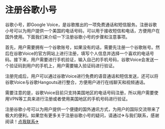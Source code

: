 # 注册谷歌小号

谷歌小号，即Google Voice，是谷歌推出的一项免费通话和短信服务。注册谷歌小号可以为用户提供一个美国的电话号码，可以用于接收短信和电话，方便用户在国外使用。下面我们来介绍一下注册谷歌小号的步骤和注意事项。

首先，用户需要拥有一个谷歌账号，如果没有的话，需要先注册一个谷歌账号。然后在谷歌Voice的官方网站上进行注册，填写个人信息并选择一个喜欢的电话号码。接下来，用户需要进行手机验证，输入自己的手机号码，谷歌Voice会发送一个验证码到用户的手机上，用户需要输入验证码进行验证。

注册完成后，用户可以通过谷歌Voice进行免费的语音通话和短信发送，还可以将谷歌Voice与谷歌Hangouts进行整合，方便用户进行在线聊天和视频通话。

需要注意的是，谷歌Voice目前只支持美国地区的电话号码注册，所以用户需要使用VPN等工具来进行注册或者使用美国地区的手机号码进行验证。

注册谷歌小号可以为用户提供一个便捷的国外通讯方式，为用户的国际交流带来了极大的便利。如果您有更多关于注册谷歌小号的疑问，请通过✈与我们联系，感谢阅读！[点我联系✈](https://edge.G208.com)